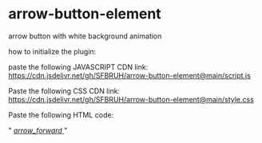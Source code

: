 # arrow-button-element
arrow button with white background animation 


how to initialize the plugin:

paste the following JAVASCRIPT CDN link: https://cdn.jsdelivr.net/gh/SFBRUH/arrow-button-element@main/script.js

Paste the following CSS CDN link: https://cdn.jsdelivr.net/gh/SFBRUH/arrow-button-element@main/style.css 

Paste the following HTML code:

" <a href="#!" class="btn">
	<i class="material-icons">arrow_forward</i>
</a> " 
